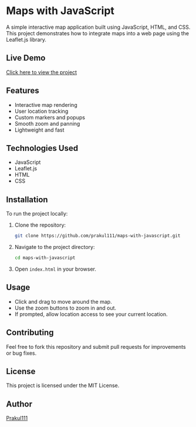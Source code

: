 # Maps with JavaScript

A simple interactive map application built using JavaScript, HTML, and CSS. This project demonstrates how to integrate maps into a web page using the Leaflet.js library.

## Live Demo
[Click here to view the project](https://prakul111.github.io/maps-with-javascript/)

## Features
- Interactive map rendering
- User location tracking
- Custom markers and popups
- Smooth zoom and panning
- Lightweight and fast

## Technologies Used
- JavaScript
- Leaflet.js
- HTML
- CSS

## Installation
To run the project locally:
1. Clone the repository:
   ```bash
   git clone https://github.com/prakul111/maps-with-javascript.git
   ```
2. Navigate to the project directory:
   ```bash
   cd maps-with-javascript
   ```
3. Open `index.html` in your browser.

## Usage
- Click and drag to move around the map.
- Use the zoom buttons to zoom in and out.
- If prompted, allow location access to see your current location.

## Contributing
Feel free to fork this repository and submit pull requests for improvements or bug fixes.

## License
This project is licensed under the MIT License.

## Author
[Prakul111](https://github.com/prakul111)

